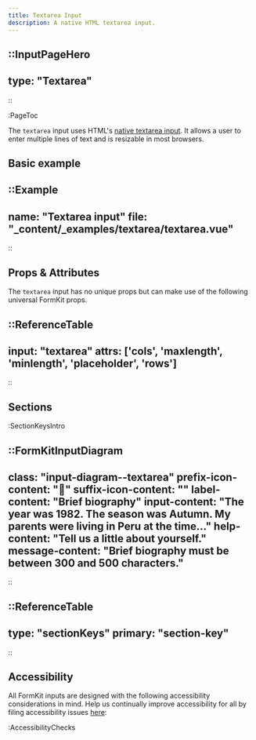 ```yaml
---
title: Textarea Input
description: A native HTML textarea input.
---
```


::InputPageHero
---
type: "Textarea"
---
::

:PageToc

The `textarea` input uses HTML's [native textarea input](https://developer.mozilla.org/en-US/docs/Web/HTML/Element/textarea). It allows a user to enter multiple lines of text and is resizable in most browsers.

## Basic example

::Example
---
name: "Textarea input"
file: "_content/_examples/textarea/textarea.vue"
---
::

## Props & Attributes

The `textarea` input has no unique props but can make use of the following universal
FormKit props.

::ReferenceTable
---
input: "textarea" 
attrs: ['cols', 'maxlength', 'minlength', 'placeholder', 'rows']
---
::

## Sections

:SectionKeysIntro

::FormKitInputDiagram
---
class: "input-diagram--textarea"
prefix-icon-content: "📕"
suffix-icon-content: ""
label-content: "Brief biography"
input-content: "The year was 1982. The season was Autumn. My parents were living in Peru at the time..."
help-content: "Tell us a little about yourself."
message-content: "Brief biography must be between 300 and 500 characters."
---
::

::ReferenceTable
---
type: "sectionKeys"
primary: "section-key"
---
::

## Accessibility

All FormKit inputs are designed with the following accessibility considerations in mind. Help us continually improve accessibility for all by filing accessibility issues [here](https://github.com/formkit/formkit/issues/new?assignees=&labels=%F0%9F%90%9B+bug-report%2C%E2%9B%91+Needs+triage&projects=&template=bug-report.yml): 

:AccessibilityChecks